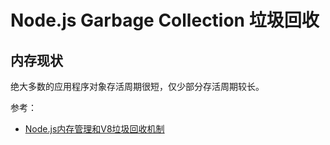 # Node.js Garbage Collection 垃圾回收

## 内存现状

绝大多数的应用程序对象存活周期很短，仅少部分存活周期较长。


参考：

- [Node.js内存管理和V8垃圾回收机制](https://juejin.cn/post/6844903878928891911)
